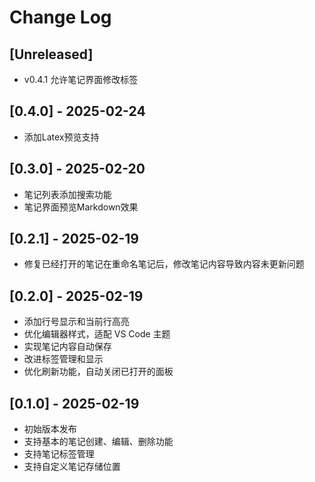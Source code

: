 # Change Log

## [Unreleased]

- v0.4.1 允许笔记界面修改标签

## [0.4.0] - 2025-02-24

- 添加Latex预览支持

## [0.3.0] - 2025-02-20

- 笔记列表添加搜索功能
- 笔记界面预览Markdown效果

## [0.2.1] - 2025-02-19

- 修复已经打开的笔记在重命名笔记后，修改笔记内容导致内容未更新问题

## [0.2.0] - 2025-02-19

- 添加行号显示和当前行高亮
- 优化编辑器样式，适配 VS Code 主题
- 实现笔记内容自动保存
- 改进标签管理和显示
- 优化刷新功能，自动关闭已打开的面板

## [0.1.0] - 2025-02-19

- 初始版本发布
- 支持基本的笔记创建、编辑、删除功能
- 支持笔记标签管理
- 支持自定义笔记存储位置
